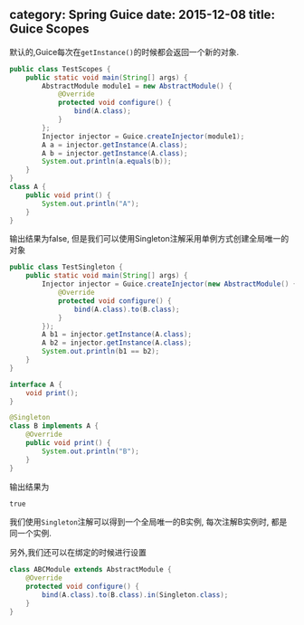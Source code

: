 category: Spring Guice
date: 2015-12-08
title: Guice Scopes
---
默认的,Guice每次在`getInstance()`的时候都会返回一个新的对象.
```java
public class TestScopes {
	public static void main(String[] args) {
		AbstractModule module1 = new AbstractModule() {
			@Override
			protected void configure() {
				bind(A.class);
			}
		};
		Injector injector = Guice.createInjector(module1);
		A a = injector.getInstance(A.class);
		A b = injector.getInstance(A.class);
		System.out.println(a.equals(b));
	}
}
class A {
	public void print() {
		System.out.println("A");
	}
}
```
输出结果为false, 但是我们可以使用Singleton注解采用单例方式创建全局唯一的对象
```java
public class TestSingleton {
	public static void main(String[] args) {
		Injector injector = Guice.createInjector(new AbstractModule() {
			@Override
			protected void configure() {
				bind(A.class).to(B.class);
			}
		});
		A b1 = injector.getInstance(A.class);
		A b2 = injector.getInstance(A.class);
		System.out.println(b1 == b2);
	}
}

interface A {
	void print();
}

@Singleton
class B implements A {
	@Override
	public void print() {
		System.out.println("B");
	}
}
```
输出结果为
```xml
true
```
我们使用`Singleton`注解可以得到一个全局唯一的B实例, 每次注解B实例时, 都是同一个实例.

另外,我们还可以在绑定的时候进行设置
```java
class ABCModule extends AbstractModule {
	@Override
	protected void configure() {
		bind(A.class).to(B.class).in(Singleton.class);
	}
}
```


